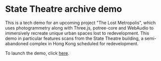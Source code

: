 # State Theatre archive demo

This is a tech demo for an upcoming project "The Lost Metropolis", which uses photogrammetry along with Three.js, potree-core and WebAudio to immersively recreate unique urban spaces lost to redevelopment. This demo in particular features scans from the State Theatre building, a semi-abandoned complex in Hong Kong scheduled for redevelopment.

To launch the demo, click [here](https://shiukaheng.github.io/StateTheatreArchiveDemo/index.html).
